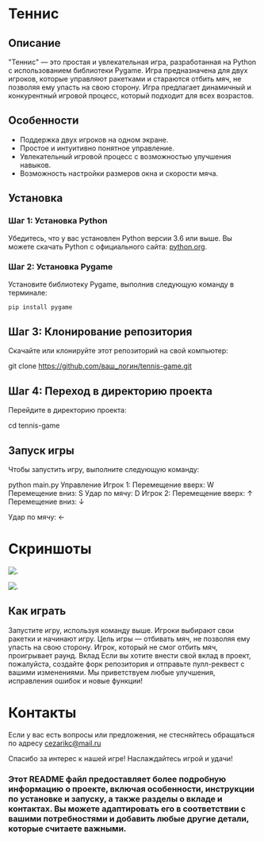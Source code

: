 # Теннис

## Описание
"Теннис" — это простая и увлекательная игра, разработанная на Python с использованием библиотеки Pygame. Игра предназначена для двух игроков, которые управляют ракетками и стараются отбить мяч, не позволяя ему упасть на свою сторону. Игра предлагает динамичный и конкурентный игровой процесс, который подходит для всех возрастов.

## Особенности
- Поддержка двух игроков на одном экране.
- Простое и интуитивно понятное управление.
- Увлекательный игровой процесс с возможностью улучшения навыков.
- Возможность настройки размеров окна и скорости мяча.

## Установка

### Шаг 1: Установка Python
Убедитесь, что у вас установлен Python версии 3.6 или выше. Вы можете скачать Python с официального сайта: [python.org](https://www.python.org/downloads/).

### Шаг 2: Установка Pygame
Установите библиотеку Pygame, выполнив следующую команду в терминале:

```bash
pip install pygame
```

## Шаг 3: Клонирование репозитория
Скачайте или клонируйте этот репозиторий на свой компьютер:

git clone https://github.com/ваш_логин/tennis-game.git

## Шаг 4: Переход в директорию проекта
Перейдите в директорию проекта:

cd tennis-game

## Запуск игры
Чтобы запустить игру, выполните следующую команду:

python main.py
Управление
Игрок 1:
Перемещение вверх: W
Перемещение вниз: S
Удар по мячу: D
Игрок 2:
Перемещение вверх: ↑
Перемещение вниз: ↓

Удар по мячу: ←

# Скриншоты

![.](https://github.com/user-attachments/assets/704bef9b-aafa-48bc-b94b-f8107090167e)

![.](https://github.com/user-attachments/assets/11ad3ff9-90ff-44dd-8fd2-95b817b3a9b6)

## Как играть
Запустите игру, используя команду выше.
Игроки выбирают свои ракетки и начинают игру.
Цель игры — отбивать мяч, не позволяя ему упасть на свою сторону.
Игрок, который не смог отбить мяч, проигрывает раунд.
Вклад
Если вы хотите внести свой вклад в проект, пожалуйста, создайте форк репозитория и отправьте пулл-реквест с вашими изменениями. Мы приветствуем любые улучшения, исправления ошибок и новые функции!

# Контакты
Если у вас есть вопросы или предложения, не стесняйтесь обращаться по адресу cezarikc@mail.ru

Спасибо за интерес к нашей игре! Наслаждайтесь игрой и удачи!


### Этот README файл предоставляет более подробную информацию о проекте, включая особенности, инструкции по установке и запуску, а также разделы о вкладе и контактах. Вы можете адаптировать его в соответствии с вашими потребностями и добавить любые другие детали, которые считаете важными.

